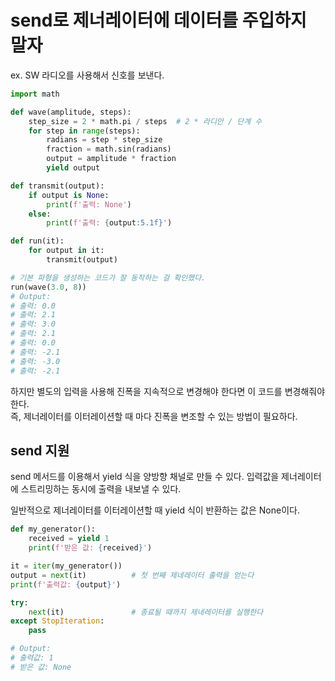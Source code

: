 # send로 제너레이터에 데이터를 주입하지 말자 

ex. SW 라디오를 사용해서 신호를 보낸다.
``` python
import math

def wave(amplitude, steps):
    step_size = 2 * math.pi / steps  # 2 * 라디안 / 단계 수
    for step in range(steps):
        radians = step * step_size
        fraction = math.sin(radians)
        output = amplitude * fraction
        yield output

def transmit(output):
    if output is None:
        print(f'출력: None')
    else:
        print(f'출력: {output:5.1f}')

def run(it):
    for output in it:
        transmit(output)

# 기본 파형을 생성하는 코드가 잘 동작하는 걸 확인했다.
run(wave(3.0, 8))
# Output:
# 출력: 0.0
# 출력: 2.1
# 출력: 3.0
# 출력: 2.1
# 출력: 0.0
# 출력: -2.1
# 출력: -3.0
# 출력: -2.1
```

하지만 별도의 입력을 사용해 진폭을 지속적으로 변경해야 한다면 이 코드를 변경해줘야 한다.  
즉, 제너레이터를 이터레이션할 때 마다 진폭을 변조할 수 있는 방법이 필요하다. 

## send 지원 

send 메서드를 이용해서 yield 식을 양방향 채널로 만들 수 있다. 
입력값을 제너레이터에 스트리밍하는 동시에 출력을 내보낼 수 있다. 

일반적으로 제너레이터를 이터레이션할 때 yield 식이 반환하는 값은 None이다. 

``` python
def my_generator():
    received = yield 1
    print(f'받은 값: {received}')

it = iter(my_generator())
output = next(it)          # 첫 번째 제네레이터 출력을 얻는다
print(f'출력값: {output}')

try:
    next(it)               # 종료될 때까지 제네레이터를 실행한다
except StopIteration:
    pass

# Output:
# 출력값: 1
# 받은 값: None
```




















